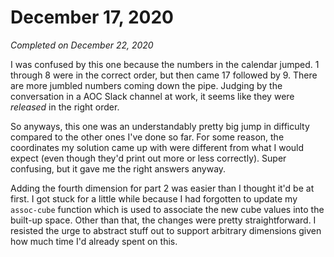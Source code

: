 # December 17, 2020

_Completed on December 22, 2020_

I was confused by this one because the numbers in the calendar jumped. 1 through
8 were in the correct order, but then came 17 followed by 9. There are more
jumbled numbers coming down the pipe. Judging by the conversation in a AOC Slack
channel at work, it seems like they were _released_ in the right order.

So anyways, this one was an understandably pretty big jump in difficulty compared
to the other ones I've done so far. For some reason, the coordinates my solution
came up with were different from what I would expect (even though they'd print
out more or less correctly). Super confusing, but it gave me the right answers
anyway.

Adding the fourth dimension for part 2 was easier than I thought it'd be at
first. I got stuck for a little while because I had forgotten to update my
`assoc-cube` function which is used to associate the new cube values into the
built-up space. Other than that, the changes were pretty straightforward. I
resisted the urge to abstract stuff out to support arbitrary dimensions given
how much time I'd already spent on this.
